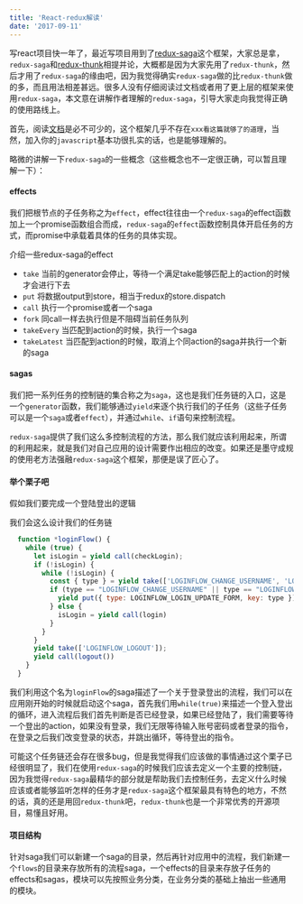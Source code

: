 ```yaml
---
title: 'React-redux解读'
date: '2017-09-11'
---
```


写react项目快一年了，最近写项目用到了[redux-saga](https://redux-saga.js.org/)这个框架，大家总是拿，`redux-saga`和[redux-thunk](https://github.com/gaearon/redux-thunk)相提并论，大概都是因为大家先用了`redux-thunk`，然后才用了`redux-saga`的缘由吧，因为我觉得确实`redux-saga`做的比`redux-thunk`做的多，而且用法相差甚远。很多人没有仔细阅读过文档或者用了更上层的框架来使用`redux-saga`，本文意在讲解作者理解的`redux-saga`，引导大家走向我觉得正确的使用路线上。

  首先，阅读[文档](https://redux-saga.js.org/docs/introduction/BeginnerTutorial.html)是必不可少的，这个框架几乎不存在`xxx看这篇就够了的道理`，当然，加入你的`javascript`基本功很扎实的话，也是能够理解的。

  略微的讲解一下`redux-saga`的一些概念（这些概念也不一定很正确，可以暂且理解一下）：
#### effects
  我们把根节点的子任务称之为`effect`，effect往往由一个`redux-saga`的effect函数加上一个promise函数组合而成，`redux-saga`的`effect`函数控制具体开启任务的方式，而promise中承载着具体的任务的具体实现。

介绍一些redux-saga的effect

- `take` 当前的generator会停止，等待一个满足take能够匹配上的action的时候才会进行下去
- `put` 将数据output到store，相当于redux的store.dispatch
- `call` 执行一个promise或者一个saga
- `fork` 同call一样去执行但是不阻碍当前任务队列
- `takeEvery` 当匹配到action的时候，执行一个saga
- `takeLatest` 当匹配到action的时候，取消上个同action的saga并执行一个新的saga

#### sagas
  我们把一系列任务的控制链的集合称之为`saga`，这也是我们任务链的入口，这是一个`generator`函数，我们能够通过`yield`来逐个执行我们的子任务（这些子任务可以是一个`saga`或者`effect`），并通过`while`、`if`语句来控制流程。

`redux-saga`提供了我们这么多控制流程的方法，那么我们就应该利用起来，所谓的利用起来，就是我们对自己应用的设计需要作出相应的改变。如果还是墨守成规的使用老方法强融`redux-saga`这个框架，那便是误了匠心了。

#### 举个栗子吧

假如我们要完成一个登陆登出的逻辑

我们会这么设计我们的任务链

```javascript
  function *loginFlow() {
    while (true) {
      let isLogin = yield call(checkLogin);
      if (!isLogin) {
        while (!isLogin) {
          const { type } = yield take(['LOGINFLOW_CHANGE_USERNAME', 'LOGINFLOW_CHANGE_PASSWORD, LOGINFLOW_LOGIN']);
          if (type == "LOGINFLOW_CHANGE_USERNAME" || type == "LOGINFLOW_CHANGE_PASSWORD") {
            yield put({ type: LOGINFLOW_LOGIN_UPDATE_FORM, key: type })
          } else {
            isLogin = yield call(login)
          }
        }
      }
      yield take(['LOGINFLOW_LOGOUT']);
      yield call(logout())
    }
  }
```

我们利用这个名为`loginFlow`的saga描述了一个关于登录登出的流程，我们可以在应用刚开始的时候就启动这个saga，首先我们用`while(true)`来描述一个登入登出的循环，进入流程后我们首先判断是否已经登录，如果已经登陆了，我们需要等待一个登出的action，如果没有登录，我们无限等待输入账号密码或者登录的指令，在登录之后我们改变登录的状态，并跳出循环，等待登出的指令。

可能这个任务链还会存在很多bug，但是我觉得我们应该做的事情通过这个栗子已经很明显了，我们在使用`redux-saga`的时候我们应该去定义一个主要的控制链，因为我觉得`redux-saga`最精华的部分就是帮助我们去控制任务，去定义什么时候应该或者能够监听怎样的任务才是`redux-saga`这个框架最具有特色的地方，不然的话，真的还是用回`redux-thunk`吧，`redux-thunk`也是一个非常优秀的开源项目，易懂且好用。

#### 项目结构

针对saga我们可以新建一个saga的目录，然后再针对应用中的流程，我们新建一个`flows`的目录来存放所有的流程saga，一个effects的目录来存放子任务的effects和sagas，模块可以先按照业务分类，在业务分类的基础上抽出一些通用的模块。